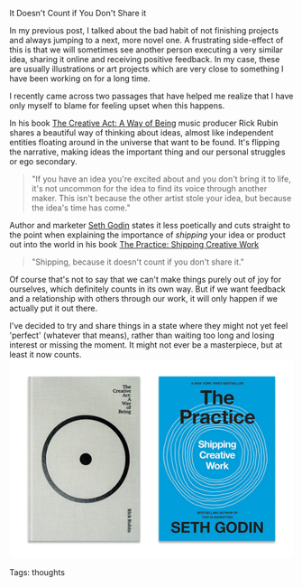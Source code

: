 It Doesn't Count if You Don't Share it

In my previous post, I talked about the bad habit of not finishing projects and always jumping to a next, more novel one. A frustrating side-effect of this is that we will sometimes see another person executing a very similar idea, sharing it online and receiving positive feedback. In my case, these are usually illustrations or art projects which are very close to something I have been working on for a long time. 

I recently came across two passages that have helped me realize that I have only myself to blame for feeling upset when this happens. 

In his book [The Creative Act: A Way of Being](https://www.goodreads.com/book/show/60965426-the-creative-act) music producer Rick Rubin shares a beautiful way of thinking about ideas, almost like independent entities floating around in the universe that want to be found. It's flipping the narrative, making ideas the important thing and our personal struggles or ego secondary.

>"If you have an idea you're excited about and you don't bring it to life, it's not uncommon for the idea to find its voice through another maker. This isn't because the other artist stole your idea, but because the idea's time has come."

Author and marketer [Seth Godin](https://seths.blog/) states it less poetically and cuts straight to the point when explaining the importance of *shipping* your idea or product out into the world in his book [The Practice: Shipping Creative Work](https://www.goodreads.com/book/show/53479927-the-practice?from_search=true&from_srp=true&qid=KNybrLUG3u&rank=1)

>"Shipping, because it doesn't count if you don't share it."

Of course that's not to say that we can't make things purely out of joy for ourselves, which definitely counts in its own way. But if we want feedback and a relationship with others through our work, it will only happen if we actually put it out there.

I've decided to try and share things in a state where they might not yet feel 'perfect' (whatever that means), rather than waiting too long and losing interest or missing the moment. It might not ever be a masterpiece, but at least it now counts.
![Seth Godin and Rick Rubin Books](./img/godin-rubin-books.webp)

Tags: thoughts